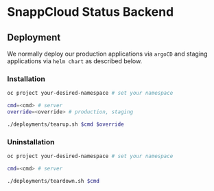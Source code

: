 # SnappCloud Status Backend

## Deployment

We normally deploy our production applications via `argoCD` and staging applications via `helm chart` as described below.

### Installation

``` bash
oc project your-desired-namespace # set your namespace

cmd=<cmd> # server
override=<override> # production, staging

./deployments/tearup.sh $cmd $override
```

### Uninstallation

``` bash
oc project your-desired-namespace # set your namespace

cmd=<cmd> # server

./deployments/teardown.sh $cmd
```
